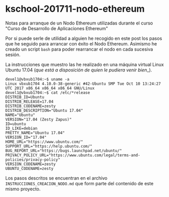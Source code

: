 # kschool-201711-nodo-ethereum
Notas para arranque de un Nodo Ethereum utilizadas durante el curso "Curso de Desarrollo de Aplicaciones Ethereum"

Por si puede serle de utilidad a alguien he recogido en este post los pasos que he seguido para arrancar con éxito el Nodo Ethereum. Asimismo he creado un script `bash` para poder rearrancar el nodo en cada sucesiva sesión.

La instrucciones que muestro las he realizado en una máquina virtual Linux Ubuntu 17.04 (_que está a disposición de quien le pudiera venir bien__). 

```
devel1@vbxub1704:~$ uname -a
Linux vbxub1704 4.10.0-38-generic #42-Ubuntu SMP Tue Oct 10 13:24:27 UTC 2017 x86_64 x86_64 x86_64 GNU/Linux
devel1@vbxub1704:~$ cat /etc/*release
DISTRIB_ID=Ubuntu
DISTRIB_RELEASE=17.04
DISTRIB_CODENAME=zesty
DISTRIB_DESCRIPTION="Ubuntu 17.04"
NAME="Ubuntu"
VERSION="17.04 (Zesty Zapus)"
ID=ubuntu
ID_LIKE=debian
PRETTY_NAME="Ubuntu 17.04"
VERSION_ID="17.04"
HOME_URL="https://www.ubuntu.com/"
SUPPORT_URL="https://help.ubuntu.com/"
BUG_REPORT_URL="https://bugs.launchpad.net/ubuntu/"
PRIVACY_POLICY_URL="https://www.ubuntu.com/legal/terms-and-policies/privacy-policy"
VERSION_CODENAME=zesty
UBUNTU_CODENAME=zesty
```

Los pasos descritos se encuentran en el archivo `INSTRUCCIONES_CREACION_NODO.md` que form parte del contenido de este mismo proyecto.
